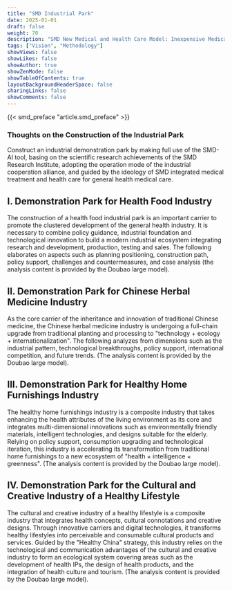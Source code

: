 ```yaml
---
title: "SMD Industrial Park"
date: 2025-01-01
draft: false
weight: 70
description: "SMD New Medical and Health Care Model: Inexpensive Medical Care"
tags: ["Vision", "Methodology"]
showViews: false
showLikes: false
showAuthor: true
showZenMode: false
showTableOfContents: true
layoutBackgroundHeaderSpace: false
sharingLinks: false
showComments: false
---
```


{{< smd_preface "article.smd_preface" >}}

<h3>Thoughts on the Construction of the Industrial Park</h3>

Construct an industrial demonstration park by making full use of the SMD-AI tool, basing on the scientific research achievements of the SMD Research Institute, adopting the operation mode of the industrial cooperation alliance, and guided by the ideology of SMD integrated medical treatment and health care for general health medical care. <br>

## I. Demonstration Park for Health Food Industry
The construction of a health food industrial park is an important carrier to promote the clustered development of the general health industry. It is necessary to combine policy guidance, industrial foundation and technological innovation to build a modern industrial ecosystem integrating research and development, production, testing and sales. The following elaborates on aspects such as planning positioning, construction path, policy support, challenges and countermeasures, and case analysis (the analysis content is provided by the Doubao large model). <br>

## II. Demonstration Park for Chinese Herbal Medicine Industry
As the core carrier of the inheritance and innovation of traditional Chinese medicine, the Chinese herbal medicine industry is undergoing a full-chain upgrade from traditional planting and processing to "technology + ecology + internationalization". The following analyzes from dimensions such as the industrial pattern, technological breakthroughs, policy support, international competition, and future trends. (The analysis content is provided by the Doubao large model). <br>

## III. Demonstration Park for Healthy Home Furnishings Industry
The healthy home furnishings industry is a composite industry that takes enhancing the health attributes of the living environment as its core and integrates multi-dimensional innovations such as environmentally friendly materials, intelligent technologies, and designs suitable for the elderly. Relying on policy support, consumption upgrading and technological iteration, this industry is accelerating its transformation from traditional home furnishings to a new ecosystem of "health + intelligence + greenness". (The analysis content is provided by the Doubao large model). <br>


## IV. Demonstration Park for the Cultural and Creative Industry of a Healthy Lifestyle
The cultural and creative industry of a healthy lifestyle is a composite industry that integrates health concepts, cultural connotations and creative designs. Through innovative carriers and digital technologies, it transforms healthy lifestyles into perceivable and consumable cultural products and services. Guided by the "Healthy China" strategy, this industry relies on the technological and communication advantages of the cultural and creative industry to form an ecological system covering areas such as the development of health IPs, the design of health products, and the integration of health culture and tourism. (The analysis content is provided by the Doubao large model). <br>
